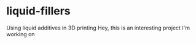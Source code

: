 # liquid-fillers
Using liquid additives in 3D printing
Hey, this is an interesting project I'm working on
